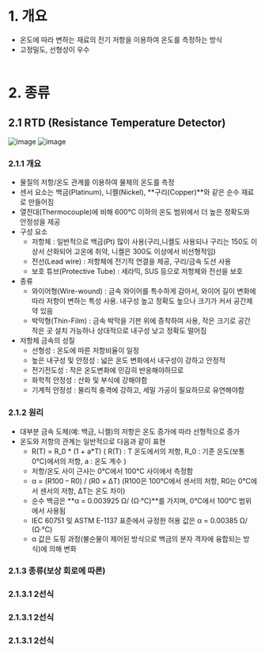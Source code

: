 # 1. 개요
- 온도에 따라 변하는 재료의 전기 저항을 이용하여 온도를 측정하는 방식
- 고정밀도, 선형성이 우수
</BR></BR>

# 2. 종류

## 2.1 RTD (Resistance Temperature Detector)
![image](https://github.com/user-attachments/assets/5c43ac17-8bfc-4048-ac0c-f26796b47e29)
![image](https://github.com/user-attachments/assets/1545dd34-b779-47e9-87bc-dd1a96db8f9d)
</BR>

### 2.1.1 개요
- 물질의 저항/온도 관계를 이용하여 물체의 온도를 측정
- 센서 요소는 백금(Platinum), 니켈(Nickel), **구리(Copper)**와 같은 순수 재료로 만들어짐
- 열전대(Thermocouple)에 비해 600°C 이하의 온도 범위에서 더 높은 정확도와 안정성을 제공
- 구성 요소
  - 저항체 : 일반적으로 백금(Pt) 많이 사용(구리,니켈도 사용되나 구리는 150도 이상서 산화되어 고온에 취약, 니켈은 300도 이상에서 비선형적임)
  - 전선(Lead wire) : 저항체에 전기적 연결을 제공, 구리/금속 도선 사용
  - 보호 튜브(Protective Tube) : 세라믹, SUS 등으로 저항체와 전선을 보호
- 종류
  - 와이어형(Wire-wound) : 금속 와이어를 특수하게 감아서, 와이어 길이 변화에 따라 저항이 변하는 특성 사용. 내구성 높고 정확도 높으나 크기가 커서 공간제약 있음
  - 박막형(Thin-Film) : 금속 박막을 기판 위에 증착하여 사용, 작은 크기로 공간 작은 곳 설치 가능하나 상대적으로 내구성 낮고 정확도 떨어짐
- 저항체 금속의 성질 
  - 선형성 : 온도에 따른 저항비율이 일정
  - 높은 내구성 및 안정성 : 넓은 온도 변화에서 내구성이 강하고 안정적 
  - 전기전도성 : 작은 온도변화에 민감히 반응해야하므로
  - 화학적 안정성 : 산화 및 부식에 강해야함
  - 기계적 안정성 : 물리적 충격에 강하고, 세밀 가공이 필요하므로 유연해야함

### 2.1.2 원리
- 대부분 금속 도체(예: 백금, 니켈)의 저항은 온도 증가에 따라 선형적으로 증가
- 온도와 저항의 관계는 일반적으로 다음과 같이 표현
  - R(T) = R_0 * (1 + a*T)
    ( R(T) : T 온도에서의 저항, R_0 : 기준 온도(보통 0°C)에서의 저항, a : 온도 계수 )
  - 저항/온도 사이 근사는 0°C에서 100°C 사이에서 측정함
  - α = (R100 – R0) / (R0 × ΔT) (R100은 100°C에서 센서의 저항, R0는 0°C에서 센서의 저항, ΔT는 온도 차이)
  - 순수 백금은 **α = 0.003925 Ω/ (Ω·°C)**를 가지며, 0°C에서 100°C 범위에서 사용됨
  - IEC 60751 및 ASTM E-1137 표준에서 규정한 허용 값은 α = 0.00385 Ω/ (Ω·°C)
  - α 값은 도핑 과정(불순물이 제어된 방식으로 백금의 분자 격자에 융합되는 방식)에 의해 변화

### 2.1.3 종류(보상 회로에 따른)

### 2.1.3.1 2선식
### 2.1.3.1 2선식
### 2.1.3.1 2선식
  
